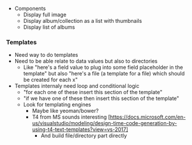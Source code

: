 

- Components
  - Display full image
  - Display album/collection as a list with thumbnails
  - Display list of albums

### Templates

  - Need way to do templates
  - Need to be able relate to data values but also to directories
    - Like "here's a field value to plug into some field placeholder in the template" but also "here's a file (a template for a file) which should be created for each x"
  - Templates internaly need loop and conditional logic
    - "for each one of these insert this section of the template"
    - "if we have one of these then insert this section of the template"
    - Look for templating engines
        - Maybe like yeoman/bower?
        - T4 from MS sounds interesting [https://docs.microsoft.com/en-us/visualstudio/modeling/design-time-code-generation-by-using-t4-text-templates?view=vs-2017]
          - And build file/directory part directly

